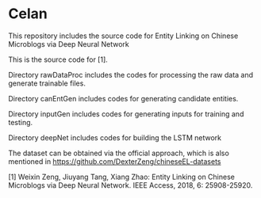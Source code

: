 # Celan
This repository includes the source code for Entity Linking on Chinese Microblogs via Deep Neural Network

This is the source code for [1].

Directory rawDataProc includes the codes for processing the raw data and generate trainable files.

Directory canEntGen includes codes for generating candidate entities.

Directory inputGen includes codes for generating inputs for training and testing.

Directory deepNet includes codes for building the LSTM network

The dataset can be obtained via the official approach, which is also mentioned in https://github.com/DexterZeng/chineseEL-datasets


[1] Weixin Zeng, Jiuyang Tang, Xiang Zhao: Entity Linking on Chinese Microblogs via Deep Neural Network. IEEE Access, 2018, 6: 25908-25920.
